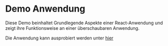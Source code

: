 # Demo Anwendung 

Diese Demo beinhaltet Grundlegende Aspekte einer React-Anwendung und zeigt ihre Funktionsweise an einer überschaubaren Anwendung. 

Die Anwendung kann ausprobiert werden unter
[hier](https://dimader.github.io/react_demo_company_app/)
